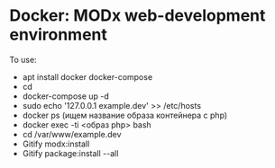 # Docker: MODx web-development environment

To use:
 - apt install docker docker-compose
 - cd <proj-dir>
 - docker-compose up -d
 - sudo echo '127.0.0.1 example.dev' >> /etc/hosts
 - docker ps (ищем название образа контейнера с php)
 - docker exec -ti <образ php> bash
 - cd /var/www/example.dev
 - Gitify modx:install
 - Gitify package:install --all
